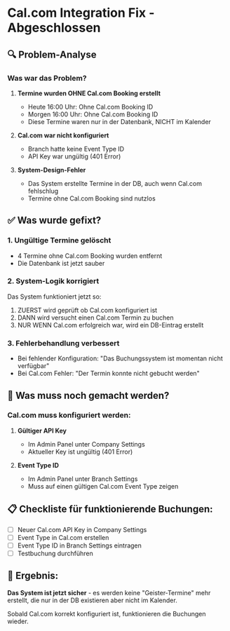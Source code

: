 # Cal.com Integration Fix - Abgeschlossen

## 🔍 Problem-Analyse

### Was war das Problem?
1. **Termine wurden OHNE Cal.com Booking erstellt**
   - Heute 16:00 Uhr: Ohne Cal.com Booking ID
   - Morgen 16:00 Uhr: Ohne Cal.com Booking ID
   - Diese Termine waren nur in der Datenbank, NICHT im Kalender

2. **Cal.com war nicht konfiguriert**
   - Branch hatte keine Event Type ID
   - API Key war ungültig (401 Error)

3. **System-Design-Fehler**
   - Das System erstellte Termine in der DB, auch wenn Cal.com fehlschlug
   - Termine ohne Cal.com Booking sind nutzlos

## ✅ Was wurde gefixt?

### 1. **Ungültige Termine gelöscht**
- 4 Termine ohne Cal.com Booking wurden entfernt
- Die Datenbank ist jetzt sauber

### 2. **System-Logik korrigiert**
Das System funktioniert jetzt so:
1. ZUERST wird geprüft ob Cal.com konfiguriert ist
2. DANN wird versucht einen Cal.com Termin zu buchen
3. NUR WENN Cal.com erfolgreich war, wird ein DB-Eintrag erstellt

### 3. **Fehlerbehandlung verbessert**
- Bei fehlender Konfiguration: "Das Buchungssystem ist momentan nicht verfügbar"
- Bei Cal.com Fehler: "Der Termin konnte nicht gebucht werden"

## 🚨 Was muss noch gemacht werden?

### Cal.com muss konfiguriert werden:

1. **Gültiger API Key**
   - Im Admin Panel unter Company Settings
   - Aktueller Key ist ungültig (401 Error)

2. **Event Type ID**
   - Im Admin Panel unter Branch Settings
   - Muss auf einen gültigen Cal.com Event Type zeigen

## 📋 Checkliste für funktionierende Buchungen:

- [ ] Neuer Cal.com API Key in Company Settings
- [ ] Event Type in Cal.com erstellen
- [ ] Event Type ID in Branch Settings eintragen
- [ ] Testbuchung durchführen

## 🎯 Ergebnis:

**Das System ist jetzt sicher** - es werden keine "Geister-Termine" mehr erstellt, die nur in der DB existieren aber nicht im Kalender.

Sobald Cal.com korrekt konfiguriert ist, funktionieren die Buchungen wieder.